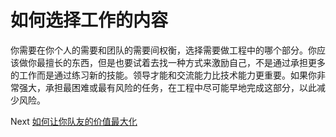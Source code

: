# 如何选择工作的内容
[//]: # (Version:1.0.0)
你需要在你个人的需要和团队的需要间权衡，选择需要做工程中的哪个部分。你应该做你最擅长的东西，但是也要试着去找一种方式来激励自己，不是通过承担更多的工作而是通过练习新的技能。领导才能和交流能力比技术能力更重要。如果你非常强大，承担最困难或最有风险的任务，在工程中尽可能早地完成这部分，以此减少风险。

Next [如何让你队友的价值最大化](03-How%20to%20Get%20the%20Most%20From%20Your%20Teammates.md)
